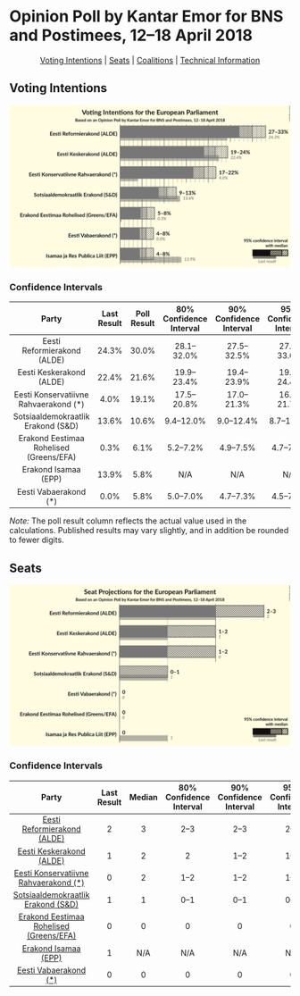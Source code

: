 # Opinion Poll by Kantar Emor for BNS and Postimees, 12–18 April 2018

<p align="center"><a href="#voting-intentions">Voting Intentions</a> | <a href="#seats">Seats</a> | <a href="#coalitions">Coalitions</a> | <a href="#technical-information">Technical Information</a></p>

## Voting Intentions

![Graph with voting intentions not yet produced](2018-04-18-KantarEmor.png "Voting Intentions")

### Confidence Intervals

| Party | Last Result | Poll Result | 80% Confidence Interval | 90% Confidence Interval | 95% Confidence Interval | 99% Confidence Interval |
|:-----:|:-----------:|:-----------:|:-----------------------:|:-----------------------:|:-----------------------:|:-----------------------:|
| Eesti Reformierakond (ALDE) | 24.3% | 30.0% | 28.1–32.0% |27.5–32.5% |27.1–33.0% |26.2–34.0% |
| Eesti Keskerakond (ALDE) | 22.4% | 21.6% | 19.9–23.4% |19.4–23.9% |19.0–24.4% |18.2–25.3% |
| Eesti Konservatiivne Rahvaerakond (*) | 4.0% | 19.1% | 17.5–20.8% |17.0–21.3% |16.6–21.7% |15.9–22.6% |
| Sotsiaaldemokraatlik Erakond (S&D) | 13.6% | 10.6% | 9.4–12.0% |9.0–12.4% |8.7–12.7% |8.2–13.5% |
| Erakond Eestimaa Rohelised (Greens/EFA) | 0.3% | 6.1% | 5.2–7.2% |4.9–7.5% |4.7–7.8% |4.3–8.4% |
| Erakond Isamaa (EPP) | 13.9% | 5.8% | N/A |N/A |N/A |N/A |
| Eesti Vabaerakond (*) | 0.0% | 5.8% | 5.0–7.0% |4.7–7.3% |4.5–7.6% |4.1–8.1% |

*Note:* The poll result column reflects the actual value used in the calculations. Published results may vary slightly, and in addition be rounded to fewer digits.

## Seats

![Graph with seats not yet produced](2018-04-18-KantarEmor-seats.png "Seats")

### Confidence Intervals

| Party | Last Result | Median | 80% Confidence Interval | 90% Confidence Interval | 95% Confidence Interval | 99% Confidence Interval |
|:-----:|:-----------:|:------:|:-----------------------:|:-----------------------:|:-----------------------:|:-----------------------:|
| <a href="#eesti-reformierakond-(alde)">Eesti Reformierakond (ALDE)</a> | 2 | 3 | 2–3 |2–3 |2–3 |2–3 |
| <a href="#eesti-keskerakond-(alde)">Eesti Keskerakond (ALDE)</a> | 1 | 2 | 2 |1–2 |1–2 |1–2 |
| <a href="#eesti-konservatiivne-rahvaerakond-(*)">Eesti Konservatiivne Rahvaerakond (*)</a> | 0 | 2 | 1–2 |1–2 |1–2 |1–2 |
| <a href="#sotsiaaldemokraatlik-erakond-(s&d)">Sotsiaaldemokraatlik Erakond (S&D)</a> | 1 | 1 | 0–1 |0–1 |0–1 |0–1 |
| <a href="#erakond-eestimaa-rohelised-(greens/efa)">Erakond Eestimaa Rohelised (Greens/EFA)</a> | 0 | 0 | 0 |0 |0 |0 |
| <a href="#erakond-isamaa-(epp)">Erakond Isamaa (EPP)</a> | 1 | N/A | N/A |N/A |N/A |N/A |
| <a href="#eesti-vabaerakond-(*)">Eesti Vabaerakond (*)</a> | 0 | 0 | 0 |0 |0 |0 |

